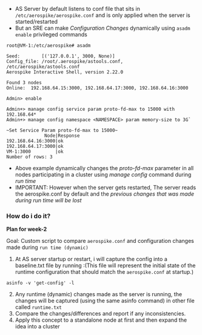 - AS Server by default listens to conf file that sits in `/etc/aerospike/aerospike.conf` and is only applied when the server is started/restarted
- But an SRE can make *Configuration Changes* dynamically using `asadm enable` privileged commands
```
root@VM-1:/etc/aerospike# asadm

Seed:        [('127.0.0.1', 3000, None)]
Config_file: /root/.aerospike/astools.conf, /etc/aerospike/astools.conf
Aerospike Interactive Shell, version 2.22.0

Found 3 nodes
Online:  192.168.64.15:3000, 192.168.64.17:3000, 192.168.64.16:3000

Admin> enable

Admin+> manage config service param proto-fd-max to 15000 with 192.168.64*
Admin+> manage config namespace <NAMESPACE> param memory-size to 3G`

~Set Service Param proto-fd-max to 15000~
              Node|Response
192.168.64.16:3000|ok
192.168.64.17:3000|ok
VM-1:3000         |ok
Number of rows: 3
```
- Above example dynamically changes the *proto-fd-max* parameter in all nodes participating in a cluster using *manage config* command during *run time*
- IMPORTANT: However when the server gets restarted, The server reads the aerospike.conf by default and the *previous changes that was made during run time will be lost* 

### **How do i do it?**

**Plan for week-2**

Goal: Custom script to compare `aerospike.conf` and configuration changes made during 
`run time (dynamic)` 

1. At AS server startup or restart, i will capture the config into a baseline.txt file by running :(This file will represent the initial state of the runtime configuration that should match the `aerospike.conf` at startup.)
		
```
asinfo -v 'get-config' -l
```

2. Any runtime (dynamic) changes made as the server is running, the changes will be captured (using the same asinfo command) in other file called `runtime.txt`
3. Compare the changes/differences and report if any inconsistencies.
4. Apply this concept to a standalone node at first and then expand the idea into a cluster
			